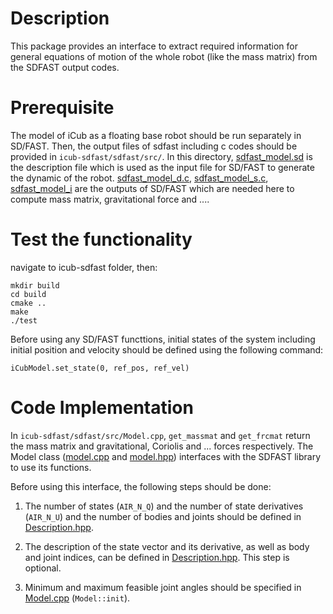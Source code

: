 # Description 

This package provides an interface to extract required information for general equations of motion of the whole robot (like the mass matrix) from the SDFAST output codes.

# Prerequisite
The model of iCub as a floating base robot should be run separately in SD/FAST. Then, the output files of sdfast including c codes should be provided in `icub-sdfast/sdfast/src/`. In this directory, [sdfast_model.sd](https://github.com/epfl-lasa/icub-sdfast/blob/master/sdfast/src/sdfast_model.sd) is the description file which is used as the input file for SD/FAST to generate the dynamic of the robot. [sdfast_model_d.c]( https://github.com/epfl-lasa/icub-sdfast/blob/master/sdfast/src/sdfast_model_d.c), [sdfast_model_s.c](https://github.com/epfl-lasa/icub-sdfast/blob/master/sdfast/src/sdfast_model_s.c), [sdfast_model_i](https://github.com/epfl-lasa/icub-sdfast/blob/master/sdfast/src/sdfast_model_i) are the outputs of SD/FAST which are needed here to compute mass matrix, gravitational force and ....

# Test the functionality
navigate to icub-sdfast folder, then:

	mkdir build
	cd build
	cmake ..
	make 
	./test
	
Before using any SD/FAST functtions, initial states of the system including initial position and velocity should be defined using the following command:

	iCubModel.set_state(0, ref_pos, ref_vel)
	

# Code Implementation
In `icub-sdfast/sdfast/src/Model.cpp`, `get_massmat` and `get_frcmat` return the mass matrix and gravitational, Coriolis and ... forces respectively.
The Model class ([model.cpp](https://github.com/epfl-lasa/icub-sdfast/blob/master/codes/src/Model.cpp) and [model.hpp](https://github.com/epfl-lasa/icub-sdfast/blob/master/codes/include/Model.hpp)) interfaces with the SDFAST library to use its functions.

Before using this interface, the following steps should be done:

1. The number of states (`AIR_N_Q`) and the number of state derivatives (`AIR_N_U`) and the number of bodies and joints should be defined in [Description.hpp](https://github.com/epfl-lasa/icub-sdfast/blob/master/sdfast/include/Description.hpp).

2.  The description of the state vector and its derivative, as well as body and joint indices,  can be defined in [Description.hpp](https://github.com/epfl-lasa/icub-sdfast/blob/master/sdfast/include/Description.hpp). This step is optional.

3.  Minimum and maximum feasible joint angles should be specified in [Model.cpp](https://github.com/epfl-lasa/icub-sdfast/blob/master/codes/src/Model.cpp) (`Model::init`).
